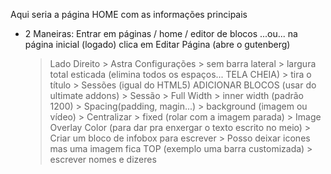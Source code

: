 Aqui seria a página HOME com as informações principais 

- 2 Maneiras: Entrar em páginas / home / editor de blocos ...ou... na página inicial (logado) clica em Editar Página (abre o gutenberg)
    > Lado Direito
        > Astra Configurações
            > sem barra lateral
            > largura total esticada (elimina todos os espaços... TELA CHEIA)
            > tira o título
        > Sessões (igual do HTML5) ADICIONAR BLOCOS (usar do ultimate addons)
            > Sessão
                > Full Width
                > inner width (padrão 1200)
                > Spacing(padding, magin...)
                > background (imagem ou vídeo)
                > Centralizar
                > fixed (rolar com a imagem parada)
                > Image Overlay Color (para dar pra enxergar o texto escrito no meio)
                    > Criar um bloco de infobox para escrever
                        > Posso deixar icones mas uma imagem fica TOP (exemplo uma barra customizada)
                        > escrever nomes e dizeres